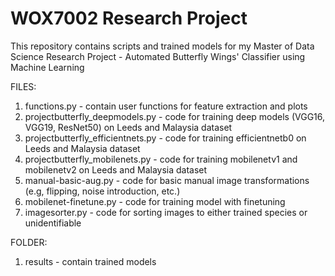 # WOX7002 Research Project
This repository contains scripts and trained models for my Master of Data Science Research Project - Automated Butterfly Wings' Classifier using Machine Learning

FILES:

1. functions.py - contain user functions for feature extraction and plots
2. projectbutterfly_deepmodels.py - code for training deep models (VGG16, VGG19, ResNet50) on Leeds and Malaysia dataset
3. projectbutterfly_efficientnets.py - code for training efficientnetb0 on Leeds and Malaysia dataset
4. projectbutterfly_mobilenets.py - code for training mobilenetv1 and mobilenetv2 on Leeds and Malaysia dataset
5. manual-basic-aug.py - code for basic manual image transformations (e.g, flipping, noise introduction, etc.)
6. mobilenet-finetune.py - code for training model with finetuning
7. imagesorter.py - code for sorting images to either trained species or unidentifiable

FOLDER: 
1. results - contain trained models

